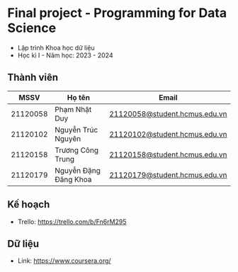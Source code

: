# Final project - Programming for Data Science

- Lập trình Khoa học dữ liệu 
- Học kì I - Năm học: 2023 - 2024

## Thành viên
| MSSV  | Họ tên | Email |
| --- | --- | --- |
| 21120058 | Phạm Nhật Duy | 21120058@student.hcmus.edu.vn |
| 21120102 | Nguyễn Trúc Nguyên | 21120102@student.hcmus.edu.vn |
| 21120158 | Trương Công Trung | 21120158@student.hcmus.edu.vn |
| 21120179 | Nguyễn Đặng Đăng Khoa | 21120179@student.hcmus.edu.vn |

## Kế hoạch
- Trello: https://trello.com/b/Fn6rM295

## Dữ liệu
- Link: https://www.coursera.org/